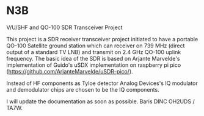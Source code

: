 # N3B
V/U/SHF and QO-100 SDR Transceiver Project

This project is a SDR receiver transceiver project initiated to have a portable QO-100 Satellite ground station which can receiver on 739 MHz (direct output of a standard TV LNB) and transmit on 2.4 GHz QO-100 uplink frequency.
The basic idea of the SDR is based on Arjante Marvelde's implementation of Guido's uSDX implementation on raspberry pi pico (https://github.com/ArjanteMarvelde/uSDR-pico/).

Instead of HF components as Tyloe detector Analog Devices's IQ modulator and demodulator chips are chosen to be the IQ components.

I will update the documentation as soon as possible.
Baris DINC
OH2UDS / TA7W.
